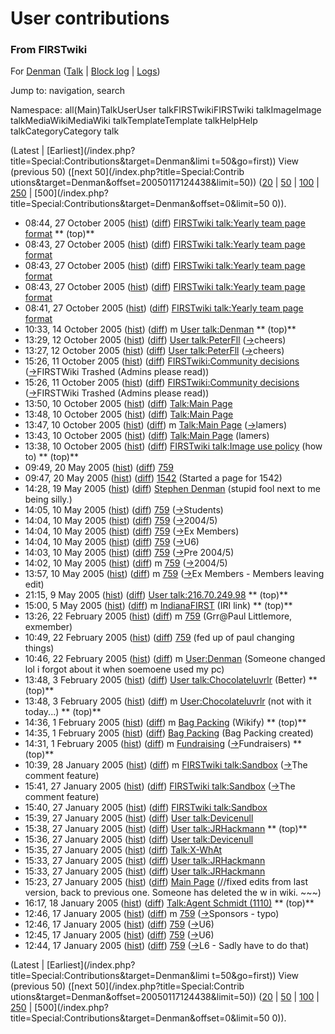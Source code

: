 # User contributions

### From FIRSTwiki

For [Denman](/index.php/User:Denman "User:Denman" )
([Talk](/index.php/User_talk:Denman "User talk:Denman" ) | [Block
log](/index.php?title=Special:Log&type=block&page=User:Denman "Special:Log" )
| [Logs](/index.php?title=Special:Log&user=Denman "Special:Log" ))

Jump to: navigation, search

Namespace:  all(Main)TalkUserUser talkFIRSTwikiFIRSTwiki talkImageImage
talkMediaWikiMediaWiki talkTemplateTemplate talkHelpHelp talkCategoryCategory
talk

(Latest | [Earliest](/index.php?title=Special:Contributions&target=Denman&limi
t=50&go=first)) View (previous 50) ([next 50](/index.php?title=Special:Contrib
utions&target=Denman&offset=20050117124438&limit=50))
([20](/index.php?title=Special:Contributions&target=Denman&offset=0&limit=20)
| [50](/index.php?title=Special:Contributions&target=Denman&offset=0&limit=50)
|
[100](/index.php?title=Special:Contributions&target=Denman&offset=0&limit=100)
|
[250](/index.php?title=Special:Contributions&target=Denman&offset=0&limit=250)
| [500](/index.php?title=Special:Contributions&target=Denman&offset=0&limit=50
0)).

  * 08:44, 27 October 2005 ([hist](/index.php?title=FIRSTwiki_talk:Yearly_team_page_format&action=history "FIRSTwiki talk:Yearly team page format" )) ([diff](/index.php?title=FIRSTwiki_talk:Yearly_team_page_format&diff=prev&oldid=39569 "FIRSTwiki talk:Yearly team page format" )) [FIRSTwiki talk:Yearly team page format](/index.php/FIRSTwiki_talk:Yearly_team_page_format "FIRSTwiki talk:Yearly team page format" ) ** (top)**
  * 08:43, 27 October 2005 ([hist](/index.php?title=FIRSTwiki_talk:Yearly_team_page_format&action=history "FIRSTwiki talk:Yearly team page format" )) ([diff](/index.php?title=FIRSTwiki_talk:Yearly_team_page_format&diff=prev&oldid=35597 "FIRSTwiki talk:Yearly team page format" )) [FIRSTwiki talk:Yearly team page format](/index.php/FIRSTwiki_talk:Yearly_team_page_format "FIRSTwiki talk:Yearly team page format" )
  * 08:43, 27 October 2005 ([hist](/index.php?title=FIRSTwiki_talk:Yearly_team_page_format&action=history "FIRSTwiki talk:Yearly team page format" )) ([diff](/index.php?title=FIRSTwiki_talk:Yearly_team_page_format&diff=prev&oldid=35596 "FIRSTwiki talk:Yearly team page format" )) [FIRSTwiki talk:Yearly team page format](/index.php/FIRSTwiki_talk:Yearly_team_page_format "FIRSTwiki talk:Yearly team page format" )
  * 08:43, 27 October 2005 ([hist](/index.php?title=FIRSTwiki_talk:Yearly_team_page_format&action=history "FIRSTwiki talk:Yearly team page format" )) ([diff](/index.php?title=FIRSTwiki_talk:Yearly_team_page_format&diff=prev&oldid=35595 "FIRSTwiki talk:Yearly team page format" )) [FIRSTwiki talk:Yearly team page format](/index.php/FIRSTwiki_talk:Yearly_team_page_format "FIRSTwiki talk:Yearly team page format" )
  * 08:41, 27 October 2005 ([hist](/index.php?title=FIRSTwiki_talk:Yearly_team_page_format&action=history "FIRSTwiki talk:Yearly team page format" )) ([diff](/index.php?title=FIRSTwiki_talk:Yearly_team_page_format&diff=prev&oldid=35594 "FIRSTwiki talk:Yearly team page format" )) [FIRSTwiki talk:Yearly team page format](/index.php/FIRSTwiki_talk:Yearly_team_page_format "FIRSTwiki talk:Yearly team page format" )
  * 10:33, 14 October 2005 ([hist](/index.php?title=User_talk:Denman&action=history "User talk:Denman" )) ([diff](/index.php?title=User_talk:Denman&diff=prev&oldid=39762 "User talk:Denman" )) m [User talk:Denman](/index.php/User_talk:Denman "User talk:Denman" ) ** (top)**
  * 13:29, 12 October 2005 ([hist](/index.php?title=User_talk:PeterFll&action=history "User talk:PeterFll" )) ([diff](/index.php?title=User_talk:PeterFll&diff=prev&oldid=40337 "User talk:PeterFll" )) [User talk:PeterFll](/index.php/User_talk:PeterFll "User talk:PeterFll" ) ([→](/index.php/User_talk:PeterFll#cheers "User talk:PeterFll" )cheers)
  * 13:27, 12 October 2005 ([hist](/index.php?title=User_talk:PeterFll&action=history "User talk:PeterFll" )) ([diff](/index.php?title=User_talk:PeterFll&diff=prev&oldid=35398 "User talk:PeterFll" )) [User talk:PeterFll](/index.php/User_talk:PeterFll "User talk:PeterFll" ) ([→](/index.php/User_talk:PeterFll#cheers "User talk:PeterFll" )cheers)
  * 15:26, 11 October 2005 ([hist](/index.php?title=FIRSTwiki:Community_decisions&action=history "FIRSTwiki:Community decisions" )) ([diff](/index.php?title=FIRSTwiki:Community_decisions&diff=prev&oldid=35406 "FIRSTwiki:Community decisions" )) [FIRSTwiki:Community decisions](/index.php/FIRSTwiki:Community_decisions "FIRSTwiki:Community decisions" ) ([→](/index.php/FIRSTwiki:Community_decisions#FIRSTWiki_Trashed_.28Admins_please_read.29 "FIRSTwiki:Community decisions" )FIRSTWiki Trashed (Admins please read))
  * 15:26, 11 October 2005 ([hist](/index.php?title=FIRSTwiki:Community_decisions&action=history "FIRSTwiki:Community decisions" )) ([diff](/index.php?title=FIRSTwiki:Community_decisions&diff=prev&oldid=35334 "FIRSTwiki:Community decisions" )) [FIRSTwiki:Community decisions](/index.php/FIRSTwiki:Community_decisions "FIRSTwiki:Community decisions" ) ([→](/index.php/FIRSTwiki:Community_decisions#FIRSTWiki_Trashed_.28Admins_please_read.29 "FIRSTwiki:Community decisions" )FIRSTWiki Trashed (Admins please read))
  * 13:50, 10 October 2005 ([hist](/index.php?title=Talk:Main_Page&action=history "Talk:Main Page" )) ([diff](/index.php?title=Talk:Main_Page&diff=prev&oldid=35432 "Talk:Main Page" )) [Talk:Main Page](/index.php/Talk:Main_Page "Talk:Main Page" )
  * 13:48, 10 October 2005 ([hist](/index.php?title=Talk:Main_Page&action=history "Talk:Main Page" )) ([diff](/index.php?title=Talk:Main_Page&diff=prev&oldid=35316 "Talk:Main Page" )) [Talk:Main Page](/index.php/Talk:Main_Page "Talk:Main Page" )
  * 13:47, 10 October 2005 ([hist](/index.php?title=Talk:Main_Page&action=history "Talk:Main Page" )) ([diff](/index.php?title=Talk:Main_Page&diff=prev&oldid=35315 "Talk:Main Page" )) m [Talk:Main Page](/index.php/Talk:Main_Page "Talk:Main Page" ) ([→](/index.php/Talk:Main_Page#lamers "Talk:Main Page" )lamers)
  * 13:43, 10 October 2005 ([hist](/index.php?title=Talk:Main_Page&action=history "Talk:Main Page" )) ([diff](/index.php?title=Talk:Main_Page&diff=prev&oldid=35314 "Talk:Main Page" )) [Talk:Main Page](/index.php/Talk:Main_Page "Talk:Main Page" ) (lamers)
  * 13:38, 10 October 2005 ([hist](/index.php?title=FIRSTwiki_talk:Image_use_policy&action=history "FIRSTwiki talk:Image use policy" )) ([diff](/index.php?title=FIRSTwiki_talk:Image_use_policy&diff=prev&oldid=37971 "FIRSTwiki talk:Image use policy" )) [FIRSTwiki talk:Image use policy](/index.php/FIRSTwiki_talk:Image_use_policy "FIRSTwiki talk:Image use policy" ) (how to) ** (top)**
  * 09:49, 20 May 2005 ([hist](/index.php?title=759&action=history "759" )) ([diff](/index.php?title=759&diff=prev&oldid=32879 "759" )) [759](/index.php/759 "759" )
  * 09:47, 20 May 2005 ([hist](/index.php?title=1542&action=history "1542" )) ([diff](/index.php?title=1542&diff=prev&oldid=33296 "1542" )) [1542](/index.php/1542 "1542" ) (Started a page for 1542)
  * 14:28, 19 May 2005 ([hist](/index.php?title=Stephen_Denman&action=history "Stephen Denman" )) ([diff](/index.php?title=Stephen_Denman&diff=prev&oldid=33174 "Stephen Denman" )) [Stephen Denman](/index.php/Stephen_Denman "Stephen Denman" ) (stupid fool next to me being silly.)
  * 14:05, 10 May 2005 ([hist](/index.php?title=759&action=history "759" )) ([diff](/index.php?title=759&diff=prev&oldid=32874 "759" )) [759](/index.php/759 "759" ) ([→](/index.php/759#Students "759" )Students)
  * 14:04, 10 May 2005 ([hist](/index.php?title=759&action=history "759" )) ([diff](/index.php?title=759&diff=prev&oldid=32575 "759" )) [759](/index.php/759 "759" ) ([→](/index.php/759#2004.2F5 "759" )2004/5)
  * 14:04, 10 May 2005 ([hist](/index.php?title=759&action=history "759" )) ([diff](/index.php?title=759&diff=prev&oldid=32574 "759" )) [759](/index.php/759 "759" ) ([→](/index.php/759#Ex_Members "759" )Ex Members)
  * 14:04, 10 May 2005 ([hist](/index.php?title=759&action=history "759" )) ([diff](/index.php?title=759&diff=prev&oldid=32573 "759" )) [759](/index.php/759 "759" ) ([→](/index.php/759#U6 "759" )U6)
  * 14:03, 10 May 2005 ([hist](/index.php?title=759&action=history "759" )) ([diff](/index.php?title=759&diff=prev&oldid=32572 "759" )) [759](/index.php/759 "759" ) ([→](/index.php/759#Pre_2004.2F5 "759" )Pre 2004/5)
  * 14:02, 10 May 2005 ([hist](/index.php?title=759&action=history "759" )) ([diff](/index.php?title=759&diff=prev&oldid=32571 "759" )) m [759](/index.php/759 "759" ) ([→](/index.php/759#2004.2F5 "759" )2004/5)
  * 13:57, 10 May 2005 ([hist](/index.php?title=759&action=history "759" )) ([diff](/index.php?title=759&diff=prev&oldid=32570 "759" )) m [759](/index.php/759 "759" ) ([→](/index.php/759#Ex_Members "759" )Ex Members - Members leaving edit)
  * 21:15, 9 May 2005 ([hist](/index.php?title=User_talk:216.70.249.98&action=history "User talk:216.70.249.98" )) ([diff](/index.php?title=User_talk:216.70.249.98&diff=prev&oldid=40326 "User talk:216.70.249.98" )) [User talk:216.70.249.98](/index.php/User_talk:216.70.249.98 "User talk:216.70.249.98" ) ** (top)**
  * 15:00, 5 May 2005 ([hist](/index.php?title=IndianaFIRST&action=history "IndianaFIRST" )) ([diff](/index.php?title=IndianaFIRST&diff=prev&oldid=38693 "IndianaFIRST" )) m [IndianaFIRST](/index.php/IndianaFIRST "IndianaFIRST" ) (IRI link) ** (top)**
  * 13:26, 22 February 2005 ([hist](/index.php?title=759&action=history "759" )) ([diff](/index.php?title=759&diff=prev&oldid=31015 "759" )) m [759](/index.php/759 "759" ) (Grr@Paul Littlemore, exmember)
  * 10:49, 22 February 2005 ([hist](/index.php?title=759&action=history "759" )) ([diff](/index.php?title=759&diff=prev&oldid=31013 "759" )) [759](/index.php/759 "759" ) (fed up of paul changing things)
  * 10:46, 22 February 2005 ([hist](/index.php?title=User:Denman&action=history "User:Denman" )) ([diff](/index.php?title=User:Denman&diff=prev&oldid=34064 "User:Denman" )) m [User:Denman](/index.php/User:Denman "User:Denman" ) (Someone changed lol i forgot about it when soemoene used my pc)
  * 13:48, 3 February 2005 ([hist](/index.php?title=User_talk:Chocolateluvrlr&action=history "User talk:Chocolateluvrlr" )) ([diff](/index.php?title=User_talk:Chocolateluvrlr&diff=prev&oldid=40244 "User talk:Chocolateluvrlr" )) [User talk:Chocolateluvrlr](/index.php/User_talk:Chocolateluvrlr "User talk:Chocolateluvrlr" ) (Better) ** (top)**
  * 13:48, 3 February 2005 ([hist](/index.php?title=User:Chocolateluvrlr&action=history "User:Chocolateluvrlr" )) ([diff](/index.php?title=User:Chocolateluvrlr&diff=prev&oldid=40243 "User:Chocolateluvrlr" )) m [User:Chocolateluvrlr](/index.php/User:Chocolateluvrlr "User:Chocolateluvrlr" ) (not with it today...) ** (top)**
  * 14:36, 1 February 2005 ([hist](/index.php?title=Bag_Packing&action=history "Bag Packing" )) ([diff](/index.php?title=Bag_Packing&diff=prev&oldid=40235 "Bag Packing" )) m [Bag Packing](/index.php/Bag_Packing "Bag Packing" ) (Wikify) ** (top)**
  * 14:35, 1 February 2005 ([hist](/index.php?title=Bag_Packing&action=history "Bag Packing" )) ([diff](/index.php?title=Bag_Packing&diff=prev&oldid=30789 "Bag Packing" )) [Bag Packing](/index.php/Bag_Packing "Bag Packing" ) (Bag Packing created)
  * 14:31, 1 February 2005 ([hist](/index.php?title=Fundraising&action=history "Fundraising" )) ([diff](/index.php?title=Fundraising&diff=prev&oldid=39258 "Fundraising" )) m [Fundraising](/index.php/Fundraising "Fundraising" ) ([→](/index.php/Fundraising#Fundraisers "Fundraising" )Fundraisers) ** (top)**
  * 10:39, 28 January 2005 ([hist](/index.php?title=FIRSTwiki_talk:Sandbox&action=history "FIRSTwiki talk:Sandbox" )) ([diff](/index.php?title=FIRSTwiki_talk:Sandbox&diff=prev&oldid=36538 "FIRSTwiki talk:Sandbox" )) m [FIRSTwiki talk:Sandbox](/index.php/FIRSTwiki_talk:Sandbox "FIRSTwiki talk:Sandbox" ) ([→](/index.php/FIRSTwiki_talk:Sandbox#The_comment_feature "FIRSTwiki talk:Sandbox" )The comment feature)
  * 15:41, 27 January 2005 ([hist](/index.php?title=FIRSTwiki_talk:Sandbox&action=history "FIRSTwiki talk:Sandbox" )) ([diff](/index.php?title=FIRSTwiki_talk:Sandbox&diff=prev&oldid=30728 "FIRSTwiki talk:Sandbox" )) [FIRSTwiki talk:Sandbox](/index.php/FIRSTwiki_talk:Sandbox "FIRSTwiki talk:Sandbox" ) ([→](/index.php/FIRSTwiki_talk:Sandbox#The_comment_feature "FIRSTwiki talk:Sandbox" )The comment feature)
  * 15:40, 27 January 2005 ([hist](/index.php?title=FIRSTwiki_talk:Sandbox&action=history "FIRSTwiki talk:Sandbox" )) ([diff](/index.php?title=FIRSTwiki_talk:Sandbox&diff=prev&oldid=30698 "FIRSTwiki talk:Sandbox" )) [FIRSTwiki talk:Sandbox](/index.php/FIRSTwiki_talk:Sandbox "FIRSTwiki talk:Sandbox" )
  * 15:39, 27 January 2005 ([hist](/index.php?title=User_talk:Devicenull&action=history "User talk:Devicenull" )) ([diff](/index.php?title=User_talk:Devicenull&diff=prev&oldid=30722 "User talk:Devicenull" )) [User talk:Devicenull](/index.php/User_talk:Devicenull "User talk:Devicenull" )
  * 15:38, 27 January 2005 ([hist](/index.php?title=User_talk:JRHackmann&action=history "User talk:JRHackmann" )) ([diff](/index.php?title=User_talk:JRHackmann&diff=prev&oldid=39983 "User talk:JRHackmann" )) [User talk:JRHackmann](/index.php/User_talk:JRHackmann "User talk:JRHackmann" ) ** (top)**
  * 15:36, 27 January 2005 ([hist](/index.php?title=User_talk:Devicenull&action=history "User talk:Devicenull" )) ([diff](/index.php?title=User_talk:Devicenull&diff=prev&oldid=30696 "User talk:Devicenull" )) [User talk:Devicenull](/index.php/User_talk:Devicenull "User talk:Devicenull" )
  * 15:35, 27 January 2005 ([hist](/index.php?title=Talk:X-WhAt&action=history "Talk:X-WhAt" )) ([diff](/index.php?title=Talk:X-WhAt&diff=prev&oldid=30721 "Talk:X-WhAt" )) [Talk:X-WhAt](/index.php/Talk:X-WhAt "Talk:X-WhAt" )
  * 15:33, 27 January 2005 ([hist](/index.php?title=User_talk:JRHackmann&action=history "User talk:JRHackmann" )) ([diff](/index.php?title=User_talk:JRHackmann&diff=prev&oldid=30695 "User talk:JRHackmann" )) [User talk:JRHackmann](/index.php/User_talk:JRHackmann "User talk:JRHackmann" )
  * 15:33, 27 January 2005 ([hist](/index.php?title=User_talk:JRHackmann&action=history "User talk:JRHackmann" )) ([diff](/index.php?title=User_talk:JRHackmann&diff=prev&oldid=30694 "User talk:JRHackmann" )) [User talk:JRHackmann](/index.php/User_talk:JRHackmann "User talk:JRHackmann" )
  * 15:23, 27 January 2005 ([hist](/index.php?title=Main_Page&action=history "Main Page" )) ([diff](/index.php?title=Main_Page&diff=prev&oldid=30876 "Main Page" )) [Main Page](/index.php/Main_Page "Main Page" ) (//fixed edits from last version, back to previous one. Someone has deleted the w in wiki. ~~~)
  * 16:17, 18 January 2005 ([hist](/index.php?title=Talk:Agent_Schmidt_%281110%29&action=history "Talk:Agent Schmidt \(1110\)" )) ([diff](/index.php?title=Talk:Agent_Schmidt_%281110%29&diff=prev&oldid=39987 "Talk:Agent Schmidt \(1110\)" )) [Talk:Agent Schmidt (1110)](/index.php/Talk:Agent_Schmidt_%281110%29 "Talk:Agent Schmidt \(1110\)" ) ** (top)**
  * 12:46, 17 January 2005 ([hist](/index.php?title=759&action=history "759" )) ([diff](/index.php?title=759&diff=prev&oldid=30901 "759" )) m [759](/index.php/759 "759" ) ([→](/index.php/759#Sponsors "759" )Sponsors - typo)
  * 12:46, 17 January 2005 ([hist](/index.php?title=759&action=history "759" )) ([diff](/index.php?title=759&diff=prev&oldid=29139 "759" )) [759](/index.php/759 "759" ) ([→](/index.php/759#U6 "759" )U6)
  * 12:45, 17 January 2005 ([hist](/index.php?title=759&action=history "759" )) ([diff](/index.php?title=759&diff=prev&oldid=29138 "759" )) [759](/index.php/759 "759" ) ([→](/index.php/759#U6 "759" )U6)
  * 12:44, 17 January 2005 ([hist](/index.php?title=759&action=history "759" )) ([diff](/index.php?title=759&diff=prev&oldid=29137 "759" )) [759](/index.php/759 "759" ) ([→](/index.php/759#L6 "759" )L6 - Sadly have to do that)

(Latest | [Earliest](/index.php?title=Special:Contributions&target=Denman&limi
t=50&go=first)) View (previous 50) ([next 50](/index.php?title=Special:Contrib
utions&target=Denman&offset=20050117124438&limit=50))
([20](/index.php?title=Special:Contributions&target=Denman&offset=0&limit=20)
| [50](/index.php?title=Special:Contributions&target=Denman&offset=0&limit=50)
|
[100](/index.php?title=Special:Contributions&target=Denman&offset=0&limit=100)
|
[250](/index.php?title=Special:Contributions&target=Denman&offset=0&limit=250)
| [500](/index.php?title=Special:Contributions&target=Denman&offset=0&limit=50
0)).

